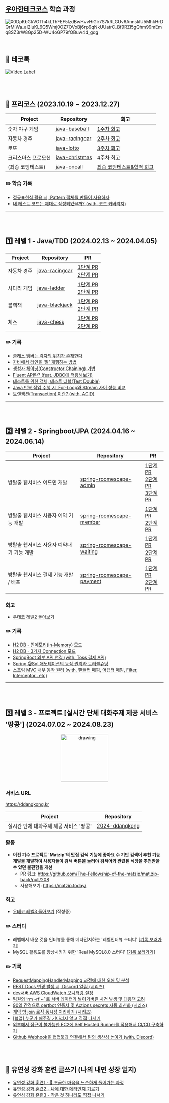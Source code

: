 ## [우아한테크코스](https://www.woowacourse.io/) 학습 과정

![X0DpKbGkVOTh4kLThFEF5lzdBwHvvHiGir7S7kRLGUv6AnnsklU5MhkHrDQrMlWa_aI2IuKL6Q5Wmj0OZ7OVxBj6rp9qNkUUatrC_Bf9RZI5gQhm99mEmq8SZ3rW8Gp25D-WU4oGP79fQBuw4d_gqg](https://github.com/tmdgh1592/buna-woowacourse/assets/56534241/145f8e0b-2bac-4d46-88f8-f56e557b6517)


<br>

## 💬 테코톡

[![Video Label](http://img.youtube.com/vi/VsYw2GWgZV0/0.jpg)](https://youtu.be/VsYw2GWgZV0)


<br><br>


## 🧤 프리코스 (2023.10.19 ~ 2023.12.27)

|Project|Repository|회고|
|------|---|---|
|숫자 야구 게임|[java-baseball](https://github.com/PgmJun/java-baseball-6/tree/PgmJun)|[1주차 회고](https://velog.io/@pgmjun/%EC%9A%B0%ED%85%8C%EC%BD%94-6%EA%B8%B0-%ED%94%84%EB%A6%AC%EC%BD%94%EC%8A%A4-1%EC%A3%BC%EC%B0%A8-%ED%9A%8C%EA%B3%A0)|
|자동차 경주|[java-racingcar](https://github.com/PgmJun/java-racingcar-6/tree/PgmJun)|[2주차 회고](https://velog.io/@pgmjun/%EC%9A%B0%ED%85%8C%EC%BD%94-6%EA%B8%B0-%ED%94%84%EB%A6%AC%EC%BD%94%EC%8A%A4-3%EC%A3%BC%EC%B0%A8-%ED%9A%8C%EA%B3%A0)|
|로또|[java-lotto](https://github.com/PgmJun/java-lotto-6/tree/PgmJun)|[3주차 회고](https://velog.io/@pgmjun/%EC%9A%B0%ED%85%8C%EC%BD%94-6%EA%B8%B0-2%EC%A3%BC%EC%B0%A8-%ED%9A%8C%EA%B3%A0)|
|크리스마스 프로모션|[java-christmas](https://github.com/PgmJun/java-christmas-6-PgmJun)|[4주차 회고](https://velog.io/@pgmjun/%EC%9A%B0%ED%85%8C%EC%BD%94-6%EA%B8%B0-%ED%94%84%EB%A6%AC%EC%BD%94%EC%8A%A4-4%EC%A3%BC%EC%B0%A8-%ED%9A%8C%EA%B3%A0)|
|(최종 코딩테스트)|[java-oncall](https://github.com/PgmJun/java-oncall-6-PgmJun)|[최종 코딩테스트&합격 회고](https://velog.io/@pgmjun/%EC%9A%B0%ED%85%8C%EC%BD%94-6%EA%B8%B0-%EC%9A%B0%ED%85%8C%EC%BD%94-%EC%B5%9C%EC%A2%85-%ED%85%8C%EC%8A%A4%ED%8A%B8-%EB%B0%8F-%ED%95%A9%EA%B2%A9-%ED%9A%8C%EA%B3%A0)|

### ✏️ 학습 기록
- [정규표현식 활용 시, Pattern 객체를 만들어 사용하자](https://velog.io/@pgmjun/%EC%9A%B0%ED%85%8C%EC%BD%94-6%EA%B8%B0-%EC%9E%90%EB%B0%94-%EC%A0%95%EA%B7%9C%ED%91%9C%ED%98%84%EC%8B%9D-%ED%99%9C%EC%9A%A9-%EC%8B%9C-Pattern-%EA%B0%9D%EC%B2%B4%EB%A5%BC-%EB%A7%8C%EB%93%A4%EC%96%B4-%EC%82%AC%EC%9A%A9%ED%95%98%EC%9E%90)
- [내 테스트 코드는 제대로 작성되었을까? (with. 코드 커버리지)](https://velog.io/@pgmjun/Java-%ED%85%8C%EC%8A%A4%ED%8A%B8-%EC%BB%A4%EB%B2%84%EB%A6%AC%EC%A7%80-%ED%99%95%EC%9D%B8%EB%B2%95)

---

<br><br>

## 1️⃣ 레벨 1 - Java/TDD (2024.02.13 ~ 2024.04.05)

|Project|Repository|PR|
|------|---|---|
|자동차 경주|[java-racingcar](https://github.com/PgmJun/java-racingcar/tree/step2)|[1단계 PR](https://github.com/woowacourse/java-racingcar/pull/702) <br> [2단계 PR](https://github.com/woowacourse/java-racingcar/pull/815)|
|사다리 게임|[java-ladder](https://github.com/PgmJun/java-ladder/tree/step2)|[1단계 PR](https://github.com/woowacourse/java-ladder/pull/266) <br> [2단계 PR](https://github.com/woowacourse/java-ladder/pull/366)|
|블랙잭|[java-blackjack](https://github.com/PgmJun/java-blackjack/tree/step2)|[1단계 PR](https://github.com/woowacourse/java-blackjack/pull/654) <br> [2단계 PR](https://github.com/woowacourse/java-blackjack/pull/762)|
|체스|[java-chess](https://github.com/PgmJun/java-chess/tree/step2)|[1단계 PR](https://github.com/woowacourse/java-chess/pull/680) <br> [2단계 PR](https://github.com/woowacourse/java-chess/pull/815)|

### ✏️ 기록
- [클래스 맴버는 각자의 위치가 존재한다](https://pgmjun.tistory.com/136)
- [자바에서 라인을 ‘잘’ 개행하는 방법](https://pgmjun.tistory.com/137)
- [생성자 체이닝(Constructor Chaining) 기법](https://pgmjun.tistory.com/138)
- [Fluent API란? (feat. JDBC에 적용해보기)](https://pgmjun.tistory.com/139)
- [테스트를 위한 객체, 테스트 더블(Test Double)](https://pgmjun.tistory.com/140)
- [Java 반복 작업 수행 시, For-Loop와 Stream 사이 성능 비교](https://pgmjun.tistory.com/141)
- [트랜잭션(Transaction) 이란? (with. ACID)](https://pgmjun.tistory.com/142)

---

<br><br>

## 2️⃣ 레벨 2 - Springboot/JPA (2024.04.16 ~ 2024.06.14)

|Project|Repository|PR|
|------|---|---|
|방탈출 웹서비스 어드민 개발|[spring-roomescape-admin](https://github.com/PgmJun/spring-roomescape-admin/tree/step3)|[1단계 PR](https://github.com/woowacourse/spring-roomescape-admin/pull/10) <br> [2단계 PR](https://github.com/woowacourse/spring-roomescape-admin/pull/106) <br> [3단계 PR](https://github.com/woowacourse/spring-roomescape-admin/pull/190) |
|방탈출 웹서비스 사용자 예약 기능 개발|[spring-roomescape-member](https://github.com/PgmJun/spring-roomescape-member/tree/step2)|[1단계 PR](https://github.com/woowacourse/spring-roomescape-member/pull/57) <br> [2단계 PR](https://github.com/woowacourse/spring-roomescape-member/pull/126)|
|방탈출 웹서비스 사용자 예약대기 기능 개발|[spring-roomescape-waiting](https://github.com/PgmJun/spring-roomescape-waiting/tree/main)|[1단계 PR](https://github.com/woowacourse/spring-roomescape-waiting/pull/86) <br> [2단계 PR](https://github.com/woowacourse/spring-roomescape-waiting/pull/122)|
|방탈출 웹서비스 결제 기능 개발 / 배포|[spring-roomescape-payment](https://github.com/PgmJun/spring-roomescape-payment)|[1단계 PR](https://github.com/woowacourse/spring-roomescape-payment/pull/60) <br> [2단계 PR](https://github.com/woowacourse/spring-roomescape-payment/pull/154)|

### 회고
- [우테코 레벨2 돌아보기](https://pgmjun.tistory.com/167)

### ✏️ 기록
- [H2 DB - 인메모리(In-Memory) 모드](https://pgmjun.tistory.com/161)
- [H2 DB - 3가지 Connection 모드](https://pgmjun.tistory.com/162)
- [SpringBoot 외부 API 연결 (with. Toss 결제 API)](https://pgmjun.tistory.com/165)
- [Spring @Sql 애노테이션의 동작 원리와 트러블슈팅](https://pgmjun.tistory.com/166)
- [스프링 MVC 내부 동작 원리 (with. 핸들러 매핑, 어뎁터 매핑, Filter, Interceptor.. etc)](https://pgmjun.tistory.com/168)

---

<br><br>

## 3️⃣ 레벨 3 - 프로젝트 [실시간 단체 대화주제 제공 서비스 '땅콩'] (2024.07.02 ~ 2024.08.23)

<p align="center">
  <img src="https://github.com/user-attachments/assets/33e8acd0-76ed-4ede-a739-df6f9389abef" alt="drawing" width="150"/>
</>
  
### 서비스 URL
https://ddangkong.kr


|Project|Repository|
|------|---|
|실시간 단체 대화주제 제공 서비스 '땅콩'|[2024-ddangkong](https://github.com/woowacourse-teams/2024-ddangkong) |

### 활동
- **이전 기수 프로젝트 'Matzip'의 맛집 검색 기능에 좋아요 수 기반 검색어 추천 기능 개발을 개발하여 사용자들이 검색 버튼을 눌러야 검색어와 관련된 식당을 추천받을 수 있던 불편함을 개선**
  - PR 링크: https://github.com/The-Fellowship-of-the-matzip/mat.zip-back/pull/208
  - 사용해보기: https://matzip.today/

### 회고
- [우테코 레벨3 돌아보기]() (작성중)

### ✏️ 스터디
- 레벨에서 배운 것을 인터뷰를 통해 메타인지하는 '레벨인터뷰 스터디' [[기록 보러가기]](https://github.com/woowacourse-study-2024/level-interview)
- MySQL 활용도를 향상시키기 위한 'Real MySQL8.0 스터디' [[기록 보러가기]](https://github.com/2024-woowacourse-study/re-ma-tam)

### ✏️ 기록
- [RequestMappingHandlerMapping 과정에 대한 오해 및 분석](https://arc.net/l/quote/guywlesv)
- [REST Docs 변경 발생 시, Discord 알림 (시리즈)](https://arc.net/l/quote/jirvdkro)
- [dev서버 AWS CloudWatch 모니터링 설정](https://desert-yak-60e.notion.site/dev-AWS-CloudWatch-02c90652ea484344841db34cc2c1ef6a)
- [팀원의 ‘rm -rf ~’ 로 서버 데이터가 날아가버린 사건 발생 및 대응책 고려](https://desert-yak-60e.notion.site/rm-rf-650f2dc4be2a4eb19b79637a44215491)
- [90일 간격으로 certbot 인증서 및 Actions secrets 자동 최신화 (시리즈)](https://arc.net/l/quote/tlnwqwkq)
- [게임 방 join 로직 동시성 처리하기 (시리즈)](https://desert-yak-60e.notion.site/join-8556548d513c421a81c1197b8a93ea07)
- [[협업] 누군가 해주길 기다리지 않고 직접 나서기](https://pgmjun.tistory.com/170)
- [외부에서 접근이 불가능한 EC2에 Self Hosted Runner를 적용해서 CI/CD 구축하기](https://pgmjun.tistory.com/172)
- [Github Webhook을 협업툴과 연결해서 팀의 생산성 높이기 (with. Discord)](https://pgmjun.tistory.com/169)

<br><br>

## 📝 유연성 강화 훈련 글쓰기 (나의 내면 성장 일지)
- [유연성 강화 훈련1 - 🐢 조급한 마음을 느슨하게 풀어가는 과정](https://github.com/PgmJun/woowa-writing/blob/main/level1.md)
- [유연성 강화 훈련2 - 나에 대한 메타인지 기르기](https://github.com/woowacourse/woowa-writing/blob/pgmjun/level2.md)
- [유연성 강화 훈련3 - 작은 것 하나라도 직접 나서기](https://github.com/PgmJun/woowa-writing/blob/level3/level3.md)
